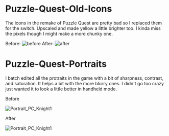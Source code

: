 # Puzzle-Quest-Old-Icons
The icons in the remake of Puzzle Quest are pretty bad so I replaced them for the switch. Upscaled and made yellow a little brighter too. I kinda miss the pixels though I might make a more chunky one.

Before:
![before](https://user-images.githubusercontent.com/90596580/229689251-8f814d8a-a0b4-4ed9-b8e1-e289ea6cabd9.PNG)
After:
![after](https://user-images.githubusercontent.com/90596580/229689257-c1bdd0f9-fd12-4758-b709-8da7fa3dae95.PNG)

# Puzzle-Quest-Portraits
I batch edited all the protraits in the game with a bit of sharpness, contrast, and saturation. It helps a bit with the more blurry ones. I didn't go too crazy just wanted it to look a little better in handheld mode.

Before

![Portrait_PC_Knight1](https://user-images.githubusercontent.com/90596580/229712944-3ac62c5e-af6c-42af-a3a5-7a11e644b630.png)

After

![Portrait_PC_Knight1](https://user-images.githubusercontent.com/90596580/229712990-6f97346d-a8c8-474d-a1f1-2a427e8897e3.png)
